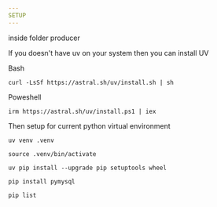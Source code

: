 ```yaml
---
SETUP
---
```

inside folder producer

If you doesn't have uv on your system then you can install UV

Bash

    curl -LsSf https://astral.sh/uv/install.sh | sh

Poweshell

    irm https://astral.sh/uv/install.ps1 | iex

Then setup for current python virtual environment 

    uv venv .venv

    source .venv/bin/activate

    uv pip install --upgrade pip setuptools wheel
    
    pip install pymysql

    pip list
